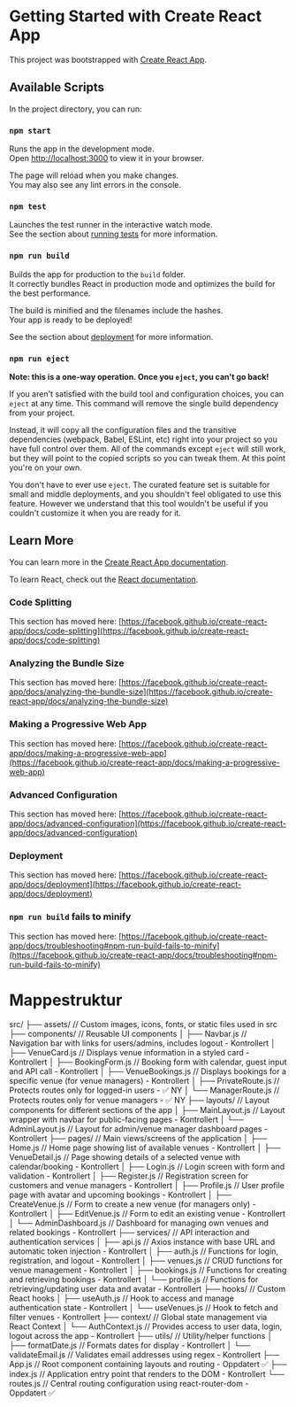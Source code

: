# Getting Started with Create React App

This project was bootstrapped with [Create React App](https://github.com/facebook/create-react-app).

## Available Scripts

In the project directory, you can run:

### `npm start`

Runs the app in the development mode.\
Open [http://localhost:3000](http://localhost:3000) to view it in your browser.

The page will reload when you make changes.\
You may also see any lint errors in the console.

### `npm test`

Launches the test runner in the interactive watch mode.\
See the section about [running tests](https://facebook.github.io/create-react-app/docs/running-tests) for more information.

### `npm run build`

Builds the app for production to the `build` folder.\
It correctly bundles React in production mode and optimizes the build for the best performance.

The build is minified and the filenames include the hashes.\
Your app is ready to be deployed!

See the section about [deployment](https://facebook.github.io/create-react-app/docs/deployment) for more information.

### `npm run eject`

**Note: this is a one-way operation. Once you `eject`, you can't go back!**

If you aren't satisfied with the build tool and configuration choices, you can `eject` at any time. This command will remove the single build dependency from your project.

Instead, it will copy all the configuration files and the transitive dependencies (webpack, Babel, ESLint, etc) right into your project so you have full control over them. All of the commands except `eject` will still work, but they will point to the copied scripts so you can tweak them. At this point you're on your own.

You don't have to ever use `eject`. The curated feature set is suitable for small and middle deployments, and you shouldn't feel obligated to use this feature. However we understand that this tool wouldn't be useful if you couldn't customize it when you are ready for it.

## Learn More

You can learn more in the [Create React App documentation](https://facebook.github.io/create-react-app/docs/getting-started).

To learn React, check out the [React documentation](https://reactjs.org/).

### Code Splitting

This section has moved here: [https://facebook.github.io/create-react-app/docs/code-splitting](https://facebook.github.io/create-react-app/docs/code-splitting)

### Analyzing the Bundle Size

This section has moved here: [https://facebook.github.io/create-react-app/docs/analyzing-the-bundle-size](https://facebook.github.io/create-react-app/docs/analyzing-the-bundle-size)

### Making a Progressive Web App

This section has moved here: [https://facebook.github.io/create-react-app/docs/making-a-progressive-web-app](https://facebook.github.io/create-react-app/docs/making-a-progressive-web-app)

### Advanced Configuration

This section has moved here: [https://facebook.github.io/create-react-app/docs/advanced-configuration](https://facebook.github.io/create-react-app/docs/advanced-configuration)

### Deployment

This section has moved here: [https://facebook.github.io/create-react-app/docs/deployment](https://facebook.github.io/create-react-app/docs/deployment)

### `npm run build` fails to minify

This section has moved here: [https://facebook.github.io/create-react-app/docs/troubleshooting#npm-run-build-fails-to-minify](https://facebook.github.io/create-react-app/docs/troubleshooting#npm-run-build-fails-to-minify)



# Mappestruktur
src/
├── assets/               // Custom images, icons, fonts, or static files used in src
├── components/           // Reusable UI components
│   ├── Navbar.js         // Navigation bar with links for users/admins, includes logout - Kontrollert
│   ├── VenueCard.js      // Displays venue information in a styled card - Kontrollert
│   ├── BookingForm.js    // Booking form with calendar, guest input and API call - Kontrollert
│   ├── VenueBookings.js  // Displays bookings for a specific venue (for venue managers) - Kontrollert
│   ├── PrivateRoute.js   // Protects routes only for logged-in users - ✅ NY
│   └── ManagerRoute.js   // Protects routes only for venue managers - ✅ NY
├── layouts/              // Layout components for different sections of the app
│   ├── MainLayout.js     // Layout wrapper with navbar for public-facing pages - Kontrollert
│   └── AdminLayout.js    // Layout for admin/venue manager dashboard pages - Kontrollert
├── pages/                // Main views/screens of the application
│   ├── Home.js           // Home page showing list of available venues - Kontrollert
│   ├── VenueDetail.js    // Page showing details of a selected venue with calendar/booking - Kontrollert
│   ├── Login.js          // Login screen with form and validation - Kontrollert
│   ├── Register.js       // Registration screen for customers and venue managers - Kontrollert
│   ├── Profile.js        // User profile page with avatar and upcoming bookings - Kontrollert
│   ├── CreateVenue.js    // Form to create a new venue (for managers only) - Kontrollert
│   ├── EditVenue.js      // Form to edit an existing venue - Kontrollert
│   └── AdminDashboard.js // Dashboard for managing own venues and related bookings - Kontrollert
├── services/             // API interaction and authentication services
│   ├── api.js            // Axios instance with base URL and automatic token injection - Kontrollert
│   ├── auth.js           // Functions for login, registration, and logout - Kontrollert
│   ├── venues.js         // CRUD functions for venue management - Kontrollert
│   ├── bookings.js       // Functions for creating and retrieving bookings - Kontrollert
│   └── profile.js        // Functions for retrieving/updating user data and avatar - Kontrollert
├── hooks/                // Custom React hooks
│   ├── useAuth.js        // Hook to access and manage authentication state - Kontrollert
│   └── useVenues.js      // Hook to fetch and filter venues - Kontrollert
├── context/              // Global state management via React Context
│   └── AuthContext.js    // Provides access to user data, login, logout across the app - Kontrollert
├── utils/                // Utility/helper functions
│   ├── formatDate.js     // Formats dates for display - Kontrollert
│   └── validateEmail.js  // Validates email addresses using regex - Kontrollert
├── App.js                // Root component containing layouts and routing - Oppdatert ✅
├── index.js              // Application entry point that renders <App /> to the DOM - Kontrollert
└── routes.js             // Central routing configuration using react-router-dom - Oppdatert ✅
